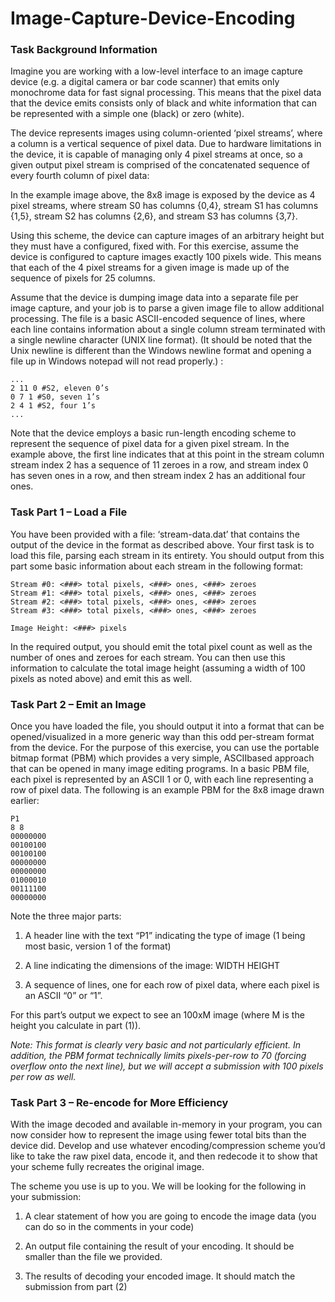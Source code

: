 # Image-Capture-Device-Encoding

### Task Background Information

Imagine you are working with a low-level interface to an image capture device (e.g. a digital
camera or bar code scanner) that emits only monochrome data for fast signal processing. This
means that the pixel data that the device emits consists only of black and white information
that can be represented with a simple one (black) or zero (white).

The device represents images using column-oriented ‘pixel streams’, where a column is a
vertical sequence of pixel data. Due to hardware limitations in the device, it is capable of
managing only 4 pixel streams at once, so a given output pixel stream is comprised of the
concatenated sequence of every fourth column of pixel data:

In the example image above, the 8x8 image is exposed by the device as 4 pixel streams, where
stream S0 has columns {0,4}, stream S1 has columns {1,5}, stream S2 has columns {2,6}, and
stream S3 has columns {3,7}.

Using this scheme, the device can capture images of an arbitrary height but they must have a
configured, fixed with. For this exercise, assume the device is configured to capture images
exactly 100 pixels wide. This means that each of the 4 pixel streams for a given image is made
up of the sequence of pixels for 25 columns.

Assume that the device is dumping image data into a separate file per image capture, and your
job is to parse a given image file to allow additional processing. The file is a basic ASCII-encoded sequence of lines, where each line contains information about a single column stream
terminated with a single newline character (UNIX line format). (It should be noted that the Unix
newline is different than the Windows newline format and opening a file up in Windows
notepad will not read properly.) :

```
...
2 11 0 #S2, eleven 0’s
0 7 1 #S0, seven 1’s
2 4 1 #S2, four 1’s
...
```

Note that the device employs a basic run-length encoding scheme to represent the sequence of
pixel data for a given pixel stream. In the example above, the first line indicates that at this
point in the stream column stream index 2 has a sequence of 11 zeroes in a row, and stream
index 0 has seven ones in a row, and then stream index 2 has an additional four ones.

### Task Part 1 – Load a File

You have been provided with a file: ‘stream-data.dat’ that contains the output of the
device in the format as described above. Your first task is to load this file, parsing each stream
in its entirety. You should output from this part some basic information about each stream in
the following format:

```
Stream #0: <###> total pixels, <###> ones, <###> zeroes
Stream #1: <###> total pixels, <###> ones, <###> zeroes
Stream #2: <###> total pixels, <###> ones, <###> zeroes
Stream #3: <###> total pixels, <###> ones, <###> zeroes

Image Height: <###> pixels
```

In the required output, you should emit the total pixel count as well as the number of ones and
zeroes for each stream. You can then use this information to calculate the total image height
(assuming a width of 100 pixels as noted above) and emit this as well.

### Task Part 2 – Emit an Image

Once you have loaded the file, you should output it into a format that can be opened/visualized
in a more generic way than this odd per-stream format from the device. For the purpose of this
exercise, you can use the portable bitmap format (PBM) which provides a very simple, ASCIIbased
approach that can be opened in many image editing programs. In a basic PBM file, each
pixel is represented by an ASCII 1 or 0, with each line representing a row of pixel data. The
following is an example PBM for the 8x8 image drawn earlier:

```
P1
8 8
00000000
00100100
00100100
00000000
00000000
01000010
00111100
00000000
```

Note the three major parts:

1. A header line with the text “P1” indicating the type of image (1 being most basic, version 1 of the format)


2. A line indicating the dimensions of the image: WIDTH HEIGHT
3. A sequence of lines, one for each row of pixel data, where each pixel is an ASCII “0” or “1”.

For this part’s output we expect to see an 100xM image (where M is the height you calculate in
part (1)).

*Note:*
*This format is clearly very basic and not particularly efficient. In addition, the PBM format*
*technically limits pixels-per-row to 70 (forcing overflow onto the next line), but we will accept a*
*submission with 100 pixels per row as well.*

### Task Part 3 – Re-encode for More Efficiency

With the image decoded and available in-memory in your program, you can now consider how
to represent the image using fewer total bits than the device did. Develop and use whatever
encoding/compression scheme you’d like to take the raw pixel data, encode it, and then redecode
it to show that your scheme fully recreates the original image.

The scheme you use is up to you. We will be looking for the following in your submission:

1. A clear statement of how you are going to encode the image data (you can do so in the comments in your code)


2. An output file containing the result of your encoding. It should be smaller than the file we provided.


3. The results of decoding your encoded image. It should match the submission from part (2)